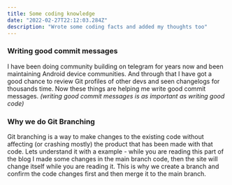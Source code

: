 ```yaml
---
title: Some coding knowledge
date: "2022-02-27T22:12:03.284Z"
description: "Wrote some coding facts and added my thoughts too"
---
```


### Writing good commit messages
I have been doing community building on telegram for years now and been maintaining Android device communities. And through that I have got a good chance to review Git profiles of other devs and seen changelogs for thousands time. Now these things are helping me write good commit messages. *(writing good commit messages is as important as writing good code)*

### Why we do Git Branching
Git branching is a way to make changes to the existing code without affecting (or crashing mostly) the product that has been made with that code. Lets understand it with a example - while you are reading this part of the blog I made some changes in the main branch code, then the site will change itself while you are reading it. This is why we create a branch and confirm the code changes first and then merge it to the main branch.